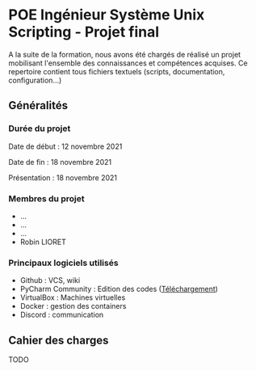# POE Ingénieur Système Unix Scripting - Projet final
A la suite de la formation, nous avons été chargés de réalisé un projet mobilisant l'ensemble des connaissances et compétences acquises. Ce repertoire contient tous fichiers textuels (scripts, documentation, configuration...)
## Généralités
### Durée du projet
Date de début : 12 novembre 2021

Date de fin : 18 novembre 2021

Présentation : 18 novembre 2021
### Membres du projet
* ...
* ...
* ...
* Robin LIORET
### Principaux logiciels utilisés
* Github : VCS, wiki
* PyCharm Community : Edition des codes ([Téléchargement](https://www.jetbrains.com/fr-fr/pycharm/download/))
* VirtualBox : Machines virtuelles
* Docker : gestion des containers
* Discord : communication
## Cahier des charges
TODO
